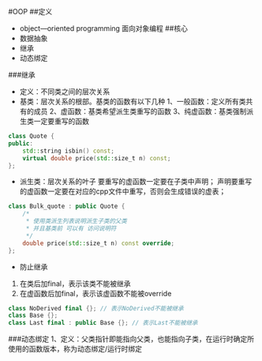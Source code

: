 #OOP
##定义
* object—oriented programming 面向对象编程
##核心
* 数据抽象
* 继承
* 动态绑定

###继承
* 定义：不同类之间的层次关系
* 基类：层次关系的根部。基类的函数有以下几种
        1、一般函数：定义所有类共有的成员
        2、虚函数：基类希望派生类重写的函数
        3、纯虚函数：基类强制派生类一定要重写的函数
  
```c++
class Quote {
public:
    std::string isbin() const;
    virtual double price(std::size_t n) const;
};
```

* 派生类：层次关系的叶子
    要重写的虚函数一定要在子类中声明；
    声明要重写的虚函数一定要在对应的cpp文件中重写，否则会生成错误的虚表；
    
```c++
class Bulk_quote : public Quote { 
    /*
     * 使用类派生列表说明派生子类的父类
     * 并且基类前 可以有 访问说明符
     */
    double price(std::size_t n) const override;
};
```

* 防止继承
1. 在类后加final，表示该类不能被继承
2. 在虚函数后加final，表示该虚函数不能被override

```c++
class NoDerived final {}; // 表示NoDerived不能被继承
class Base {};
class Last final : public Base {}; // 表示Last不能被继承
```


###动态绑定
1、定义：父类指针即能指向父类，也能指向子类，在运行时确定所使用的函数版本，称为动态绑定/运行时绑定

